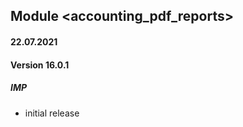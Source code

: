 ## Module <accounting_pdf_reports>

#### 22.07.2021
#### Version 16.0.1
##### IMP
- initial release
